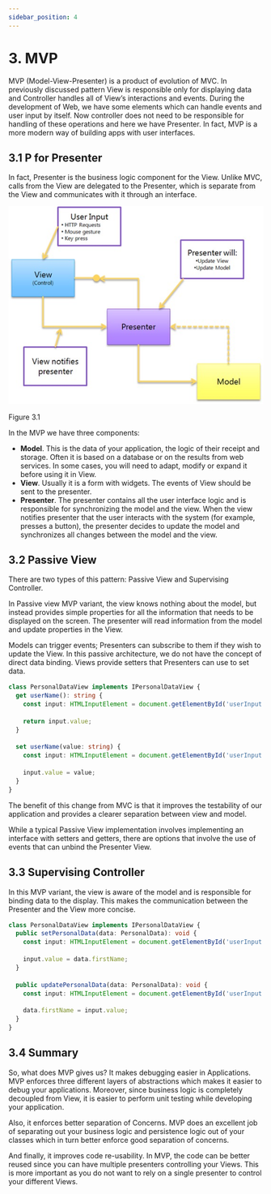```yaml
---
sidebar_position: 4
---
```


# 3. MVP

MVP (Model-View-Presenter) is a product of evolution of MVC. In previously discussed pattern View is responsible only for displaying data and Controller handles all of View’s interactions and events. During the development of Web, we have some elements which can handle events and user input by itself. Now controller does not need to be responsible for handling of these operations and here we have Presenter. In fact, MVP is a more modern way of building apps with user interfaces.

## 3.1 P for Presenter

In fact, Presenter is the business logic component for the View. Unlike MVC, calls from the View are delegated to the Presenter, which is separate from the View and communicates with it through an interface.

![img](img/mvp.jpg)

Figure 3.1

In the MVP we have three components:
- **Model**. This is the data of your application, the logic of their receipt and storage. Often it is based on a database or on the results from web services. In some cases, you will need to adapt, modify or expand it before using it in View.
- **View**. Usually it is a form with widgets. The events of View should be sent to the presenter.
- **Presenter**. The presenter contains all the user interface logic and is responsible for synchronizing the model and the view. When the view notifies presenter that the user interacts with the system (for example, presses a button), the presenter decides to update the model and synchronizes all changes between the model and the view.

## 3.2 Passive View

There are two types of this pattern: Passive View and Supervising Controller.

In Passive view MVP variant, the view knows nothing about the model, but instead provides simple properties for all the information that needs to be displayed on the screen. The presenter will read information from the model and update properties in the View.

Models can trigger events; Presenters can subscribe to them if they wish to update the View. In this passive architecture, we do not have the concept of direct data binding. Views provide setters that Presenters can use to set data.

```ts title="Listing 3.1"
class PersonalDataView implements IPersonalDataView {
  get userName(): string {
    const input: HTMLInputElement = document.getElementById('userInput');

    return input.value;
  }

  set userName(value: string) {
    const input: HTMLInputElement = document.getElementById('userInput');

    input.value = value;
  }
}
```

The benefit of this change from MVC is that it improves the testability of our application and provides a clearer separation between view and model.

While a typical Passive View implementation involves implementing an interface with setters and getters, there are options that involve the use of events that can unbind the Presenter View.

## 3.3 Supervising Controller

In this MVP variant, the view is aware of the model and is responsible for binding data to the display. This makes the communication between the Presenter and the View more concise.

```ts title="Listing 3.2"
class PersonalDataView implements IPersonalDataView {
  public setPersonalData(data: PersonalData): void {
    const input: HTMLInputElement = document.getElementById('userInput');

    input.value = data.firstName;
  }

  public updatePersonalData(data: PersonalData): void {
    const input: HTMLInputElement = document.getElementById('userInput');

    data.firstName = input.value;
  }
}
```

## 3.4 Summary

So, what does MVP gives us?
It makes debugging easier in Applications. MVP enforces three different layers of abstractions which makes it easier to debug your applications. Moreover, since business logic is completely decoupled from View, it is easier to perform unit testing while developing your application.

Also, it enforces better separation of Concerns. MVP does an excellent job of separating out your business logic and persistence logic out of your classes which in turn better enforce good separation of concerns.

And finally, it improves code re-usability. In MVP, the code can be better reused since you can have multiple presenters controlling your Views. This is more important as you do not want to rely on a single presenter to control your different Views.
